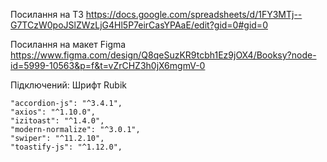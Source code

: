 Посилання на ТЗ
https://docs.google.com/spreadsheets/d/1FY3MTj--G7TCzW0poJSlZWzLjG4Hl5P7eirCasYPAaE/edit?gid=0#gid=0

Посилання на макет Figma
https://www.figma.com/design/Q8qeSuzKR9tcbh1Ez9jOX4/Booksy?node-id=5999-10563&p=f&t=vZrCHZ3h0jX6mgmV-0



Підключений:
 Шрифт Rubik 

    "accordion-js": "^3.4.1",
    "axios": "^1.10.0",
    "izitoast": "^1.4.0",
    "modern-normalize": "^3.0.1",
    "swiper": "^11.2.10",
    "toastify-js": "^1.12.0",